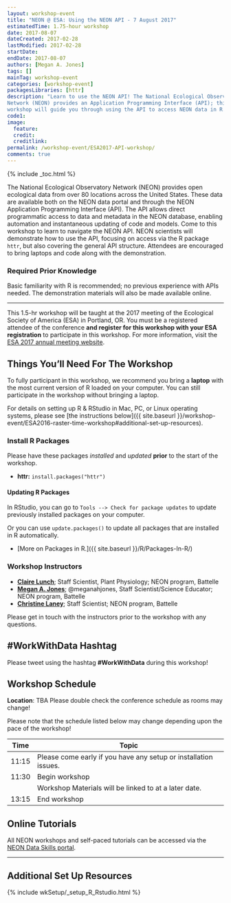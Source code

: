 ```yaml
---
layout: workshop-event
title: "NEON @ ESA: Using the NEON API - 7 August 2017"
estimatedTime: 1.75-hour workshop
date: 2017-08-07
dateCreated: 2017-02-28
lastModified: 2017-02-28
startDate: 
endDate: 2017-08-07
authors: [Megan A. Jones]
tags: []
mainTag: workshop-event
categories: [workshop-event]
packagesLibraries: [httr]
description: "Learn to use the NEON API! The National Ecological Observatory 
Network (NEON) provides an Application Programming Interface (API); this 
workshop will guide you through using the API to access NEON data in R."
code1: 
image:
  feature: 
  credit:
  creditlink: 
permalink: /workshop-event/ESA2017-API-workshop/
comments: true 
---
```


{% include _toc.html %}

The National Ecological Observatory Network (NEON) provides open ecological data 
from over 80 locations across the United States. These data are available both 
on the NEON data portal and through the NEON Application Programming Interface 
(API). The API allows direct programmatic access to data and metadata in the 
NEON database, enabling automation and instantaneous updating of code and models. 
Come to this workshop to learn to navigate the NEON API. NEON scientists will 
demonstrate how to use the API, focusing on access via the R package `httr`, but 
also covering the general API structure. Attendees are encouraged to bring 
laptops and code along with the demonstration. 

### Required Prior Knowledge

Basic familiarity with R is recommended; no previous experience with APIs 
needed. The demonstration materials will also be made available online. 

***

This 1.5-hr workshop will be taught at the 2017 meeting of the Ecological
Society of America (ESA) in Portland, OR. You must be a registered 
attendee of the conference **and register for this workshop with your ESA 
registration** to participate in this workshop. For more information, visit the 
<a href="http://www.esa.org/portland/" target="_blank">ESA 2017 annual meeting website</a>.

<div id="objectives" markdown="1">

## Things You’ll Need For The Workshop

To fully participant in this workshop, we recommend you bring a **laptop** with 
the most current version of R loaded on your computer. You can still participate
in the workshop without bringing a laptop. 

For details on setting up R & RStudio in Mac, PC, or Linux operating systems, 
please see [the instructions below]({{ site.baseurl }}/workshop-event/ESA2016-raster-time-workshop#additional-set-up-resources).

### Install R Packages

Please have these packages *installed* and *updated* **prior** to the start of 
the workshop.

* **httr:** `install.packages("httr")`

#### Updating R Packages

In RStudio, you can go to `Tools --> Check for package updates` to update 
previously installed packages on your computer.

Or you can use `update.packages()` to update all packages that are 
installed in R automatically. 

* [More on Packages in R.]({{ site.baseurl }}/R/Packages-In-R/)

</div>

### Workshop Instructors
* **[Claire Lunch](http://www.neonscience.org/about/staff/claire-lunch)**; Staff Scientist, Plant Physiology; NEON program, Battelle
* **[Megan A. Jones](http://www.neonscience.org/about/staff/megan-jones)**; @meganahjones, Staff Scientist/Science Educator; NEON program, Battelle
* **[Christine Laney](http://www.neonscience.org/about/staff/christine-laney)**; Staff Scientist; NEON program, Battelle

Please get in touch with the instructors prior to the workshop with any questions.

## #WorkWithData Hashtag
  
Please tweet using the hashtag **#WorkWithData** during this workshop!

## Workshop Schedule

**Location**: TBA
Please double check the conference schedule as rooms may change!

Please note that the schedule listed below may change depending upon the pace of
the workshop! 


| Time	| Topic	
|-------------|---------------
| 11:15	| Please come early if you have any setup or installation issues.
| 11:30	| Begin workshop
| 	| Workshop Materials will be linked to at a later date.  
| 13:15	| End workshop


## Online Tutorials

All NEON workshops and self-paced tutorials can be accessed via the 
<a href="http://www.neondataskills.org/" target="_blank">NEON
Data Skills portal</a>.

***

## Additional Set Up Resources

{% include wkSetup/_setup_R_Rstudio.html %}
